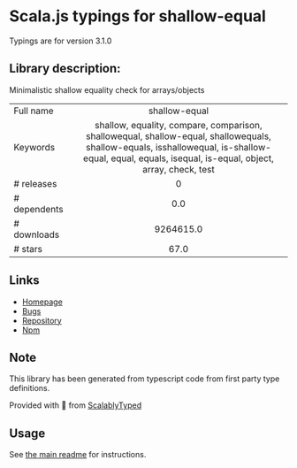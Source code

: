 
# Scala.js typings for shallow-equal

Typings are for version 3.1.0

## Library description:
Minimalistic shallow equality check for arrays/objects

|                    |                 |
| ------------------ | :-------------: |
| Full name          | shallow-equal |
| Keywords           | shallow, equality, compare, comparison, shallowequal, shallow-equal, shallowequals, shallow-equals, isshallowequal, is-shallow-equal, equal, equals, isequal, is-equal, object, array, check, test |
| # releases         | 0 |
| # dependents       | 0.0 |
| # downloads        | 9264615.0 |
| # stars            | 67.0 |

## Links
- [Homepage](https://github.com/moroshko/shallow-equal#readme)
- [Bugs](https://github.com/moroshko/shallow-equal/issues)
- [Repository](https://github.com/moroshko/shallow-equal)
- [Npm](https://www.npmjs.com/package/shallow-equal)
    


## Note
This library has been generated from typescript code from first party type definitions.

Provided with :purple_heart: from [ScalablyTyped](https://github.com/oyvindberg/ScalablyTyped)

## Usage
See [the main readme](../../readme.md) for instructions.


